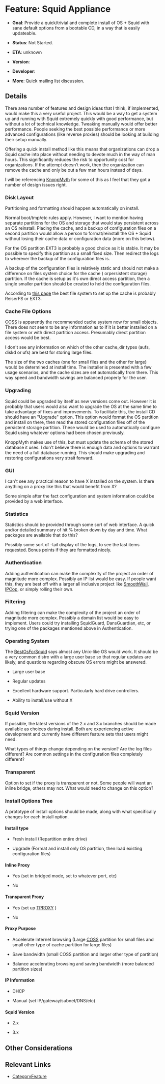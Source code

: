 # Feature: Squid Appliance

  - **Goal**: Provide a quick/trivial and complete install of OS + Squid
    with sane default options from a bootable CD, in a way that is
    easily updateable.

  - **Status**: Not Started.

  - **ETA**: unknown

  - **Version**:

  - **Developer**:

  - **More**: Quick mailing list discussion.
    [](http://www.squid-cache.org/mail-archive/squid-users/200803/0206.html)

## Details

There area number of features and design ideas that I think, if
implemented, would make this a very useful project. This would be a way
to get a system up and running with Squid extremely quickly with good
performance, but without a lot of technical knowledge. Tweaking manually
would offer better performance. People seeking the best possible
performance or more advanced configurations (like reverse proxies)
should be looking at building their setup manually.

Offering a quick install method like this means that organizations can
drop a Squid cache into place without needing to devote much in the way
of man hours. This significantly reduces the risk to opportunity cost
for organizations. If the attempt doesn't work, then the organization
can remove the cache and only be out a few man hours instead of days.

I will be referencing [KnoppMyth](http://mysettopbox.tv/knoppmyth.html)
for some of this as I feel that they got a number of design issues
right.

### Disk Layout

Partitioning and formatting should happen automatically on install.

Normal boot/tmp/etc rules apply. However, I want to mention having
separate partitions for the OS and storage that would stay persistent
across an OS reinstall. Placing the cache, and a backup of configuration
files on a second partition would allow a person to format/reinstall the
OS + Squid without losing their cache data or configuration data (more
on this below).

For the OS partition EXT3 is probably a good choice as it is stable. It
may be possible to specify this partition as a small fixed size. Then
redirect the logs to wherever the backup of the configuration files is.

A backup of the configuration files is relatively static and should not
make a difference on files system choice for the cache ( orpersistent
storage) partition. If the cache is setup as it's own direct access
partition, then a single smaller partition should be created to hold the
configuration files.

According to [this page](http://wiki.squid-cache.org/BestOsForSquid) the
best file system to set up the cache is probably ReiserFS or EXT3.

### Cache File Options

[COSS](http://wiki.squid-cache.org/SquidFaq/CyclicObjectStorageSystem)
is apparently the recommended cache system now for small objects. There
does not seem to be any information as to if it is better installed on a
file system or with direct partition access. Presumably direct partition
access would be best.

I don't see any information on which of the other cache\_dir types
(aufs, diskd or ufs) are best for storing large files.

The size of the two caches (one for small files and the other for large)
would be determined at install time. The installer is presented with a
few usage scenarios, and the cache sizes are set automatically from
there. This way speed and bandwidth savings are balanced properly for
the user.

### Upgrading

Squid could be upgraded by itself as new versions come out. However it
is probably that users would also want to upgrade the OS at the same
time to take advantage of fixes and improvements. To facilitate this,
the install CD should have an "Upgrade" option. This option would format
the OS partition and install on there, then read the stored
configuration files off of the persistent storage partition. These would
be used to automatically configure Squid using whatever options had been
chosen previously.

KnoppMyth makes use of this, but must update the schema of the stored
database it uses. I don't believe there is enough data and options to
warrant the need of a full database running. This should make upgrading
and restoring configurations very strait forward.

### GUI

I can't see any practical reason to have X installed on the system. Is
there anything on a proxy like this that would benefit from X?

Some simple after the fact configuration and system information could be
provided by a web interface.

### Statistics

Statistics should be provided through some sort of web interface. A
quick and/or detailed summary of hit % broken down by day and time. What
packages are available that do this?

Possibly some sort of -tail display of the logs, to see the last items
requested. Bonus points if they are formatted nicely.

### Authentication

Adding authentication can make the complexity of the project an order of
magnitude more complex. Possibly an IP list would be easy. If people
want this, they are best off with a larger all inclusive project like
[SmoothWall](http://www.smoothwall.org/), [IPCop](http://ipcop.org/), or
simply rolling their own.

### Filtering

Adding filtering can make the complexity of the project an order of
magnitude more complex. Possibly a domain list would be easy to
implement. Users could try installing SquidGuard, DansGuardian, etc, or
trying one of the packages mentioned above in Authentication.

### Operating System

The
[BestOsForSquid](/BestOsForSquid)
says almost any Unix-like OS would work. It should be a very common
distro with a large user base so that regular updates are likely, and
questions regarding obscure OS errors might be answered.

  - Large user base

  - Regular updates

  - Excellent hardware support. Particularly hard drive controllers.

  - Ability to install/use without X

### Squid Version

If possible, the latest versions of the 2.x and 3.x branches should be
made available as choices during install. Both are experiencing active
development and currently have different feature sets that users might
need.

What types of things change depending on the version? Are the log files
different? Are common settings in the configuration files completely
different?

### Transparent

Option to set if the proxy is transparent or not. Some people will want
an inline bridge, others may not. What would need to change on this
option?

### Install Options Tree

A prototype of install options should be made, along with what
specifically changes for each install option.

#### Install type

  - Fresh install (Repartition entire drive)

  - Upgrade (Format and install only OS partition, then load existing
    configuration files)

#### Inline Proxy

  - Yes (set in bridged mode, set to whatever port, etc)

  - No

#### Transparent Proxy

  - Yes (set up
    [TPROXY](http://wiki.squid-cache.org/ConfigExamples/FullyTransparentWithTPROXY)
    )

  - No

#### Proxy Purpose

  - Accelerate Internet browsing (Large
    [COSS](http://wiki.squid-cache.org/SquidFaq/CyclicObjectStorageSystem)
    partition for small files and small other type of cache partition
    for large files)

  - Save bandwidth (small COSS partition and larger other type of
    partition)

  - Balance accelerating browsing and saving bandwidth (more balanced
    partition sizes)

#### IP Information

  - DHCP

  - Manual (set IP/gateway/subnet/DNS/etc)

#### Squid Version

  - 2.x

  - 3.x

## Other Considerations

## Relevant Links

  - [CategoryFeature](/CategoryFeature)
